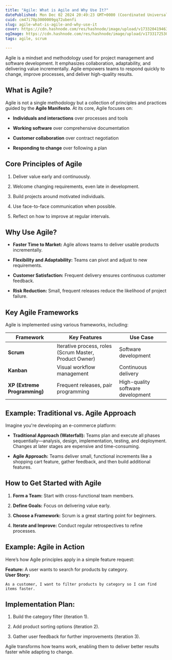 ```yaml
---
title: "Agile: What is Agile and Why Use It?"
datePublished: Mon Dec 02 2024 20:49:23 GMT+0000 (Coordinated Universal Time)
cuid: cm47i70p3000009gq72ubenfi
slug: agile-what-is-agile-and-why-use-it
cover: https://cdn.hashnode.com/res/hashnode/image/upload/v1733204194632/a81d1bf2-4f4b-43f9-8810-77094caa8d89.png
ogImage: https://cdn.hashnode.com/res/hashnode/image/upload/v1733172530383/675491aa-d517-482b-85c3-f594b8d45bfa.webp
tags: agile, scrum

---
```


Agile is a mindset and methodology used for project management and software development. It emphasizes collaboration, adaptability, and delivering value incrementally. Agile empowers teams to respond quickly to change, improve processes, and deliver high-quality results.

## **What is Agile?**

Agile is not a single methodology but a collection of principles and practices guided by the **Agile Manifesto**. At its core, Agile focuses on:

* **Individuals and interactions** over processes and tools
    
* **Working software** over comprehensive documentation
    
* **Customer collaboration** over contract negotiation
    
* **Responding to change** over following a plan
    

## **Core Principles of Agile**

1. Deliver value early and continuously.
    
2. Welcome changing requirements, even late in development.
    
3. Build projects around motivated individuals.
    
4. Use face-to-face communication when possible.
    
5. Reflect on how to improve at regular intervals.
    

## **Why Use Agile?**

* **Faster Time to Market:** Agile allows teams to deliver usable products incrementally.
    
* **Flexibility and Adaptability:** Teams can pivot and adjust to new requirements.
    
* **Customer Satisfaction:** Frequent delivery ensures continuous customer feedback.
    
* **Risk Reduction:** Small, frequent releases reduce the likelihood of project failure.
    

## **Key Agile Frameworks**

Agile is implemented using various frameworks, including:

| **Framework** | **Key Features** | **Use Case** |
| --- | --- | --- |
| **Scrum** | Iterative process, roles (Scrum Master, Product Owner) | Software development |
| **Kanban** | Visual workflow management | Continuous delivery |
| **XP (Extreme Programming)** | Frequent releases, pair programming | High-quality software development |

## **Example: Traditional vs. Agile Approach**

Imagine you're developing an e-commerce platform:

* **Traditional Approach (Waterfall):** Teams plan and execute all phases sequentially—analysis, design, implementation, testing, and deployment. Changes at later stages are expensive and time-consuming.
    
* **Agile Approach:** Teams deliver small, functional increments like a shopping cart feature, gather feedback, and then build additional features.
    

## **How to Get Started with Agile**

1. **Form a Team:** Start with cross-functional team members.
    
2. **Define Goals:** Focus on delivering value early.
    
3. **Choose a Framework:** Scrum is a great starting point for beginners.
    
4. **Iterate and Improve:** Conduct regular retrospectives to refine processes.
    

## **Example: Agile in Action**

Here’s how Agile principles apply in a simple feature request:

**Feature:** A user wants to search for products by category.  
**User Story:**

```plaintext
As a customer, I want to filter products by category so I can find items faster.
```

## **Implementation Plan:**

1. Build the category filter (iteration 1).
    
2. Add product sorting options (iteration 2).
    
3. Gather user feedback for further improvements (iteration 3).
    

Agile transforms how teams work, enabling them to deliver better results faster while adapting to change.